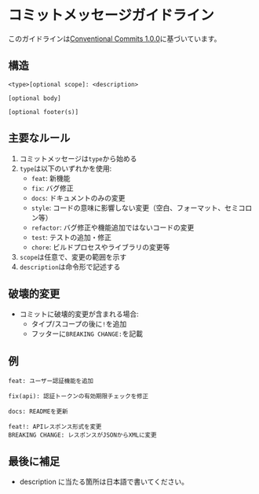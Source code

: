 # コミットメッセージガイドライン

このガイドラインは[Conventional Commits 1.0.0](https://www.conventionalcommits.org/ja/v1.0.0/)に基づいています。

## 構造

```
<type>[optional scope]: <description>

[optional body]

[optional footer(s)]
```

## 主要なルール

1. コミットメッセージは`type`から始める
2. `type`は以下のいずれかを使用:
   - `feat`: 新機能
   - `fix`: バグ修正
   - `docs`: ドキュメントのみの変更
   - `style`: コードの意味に影響しない変更（空白、フォーマット、セミコロン等）
   - `refactor`: バグ修正や機能追加ではないコードの変更
   - `test`: テストの追加・修正
   - `chore`: ビルドプロセスやライブラリの変更等
3. `scope`は任意で、変更の範囲を示す
4. `description`は命令形で記述する

## 破壊的変更

- コミットに破壊的変更が含まれる場合:
  - タイプ/スコープの後に`!`を追加
  - フッターに`BREAKING CHANGE:`を記載

## 例

```
feat: ユーザー認証機能を追加

fix(api): 認証トークンの有効期限チェックを修正

docs: READMEを更新

feat!: APIレスポンス形式を変更
BREAKING CHANGE: レスポンスがJSONからXMLに変更
```

## 最後に補足

- description に当たる箇所は日本語で書いてください。
